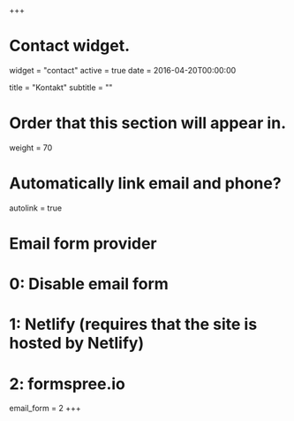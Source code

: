+++
# Contact widget.
widget = "contact"
active = true
date = 2016-04-20T00:00:00

title = "Kontakt"
subtitle = ""

# Order that this section will appear in.
weight = 70

# Automatically link email and phone?
autolink = true

# Email form provider
#   0: Disable email form
#   1: Netlify (requires that the site is hosted by Netlify)
#   2: formspree.io
email_form = 2
+++

